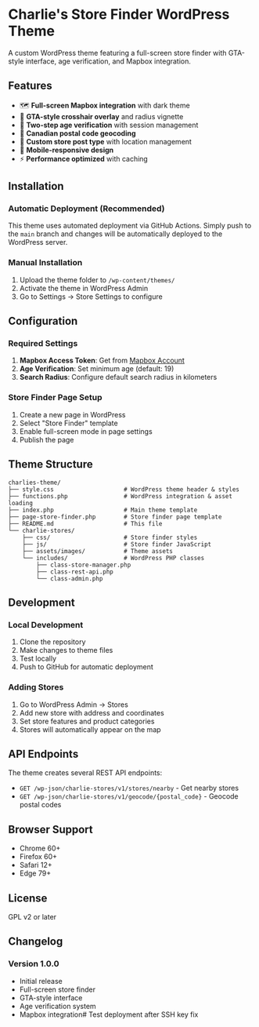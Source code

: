 # Charlie's Store Finder WordPress Theme

A custom WordPress theme featuring a full-screen store finder with GTA-style interface, age verification, and Mapbox integration.

## Features

- 🗺️ **Full-screen Mapbox integration** with dark theme
- 🎯 **GTA-style crosshair overlay** and radius vignette
- 🔞 **Two-step age verification** with session management
- 📍 **Canadian postal code geocoding**
- 🏪 **Custom store post type** with location management
- 📱 **Mobile-responsive design**
- ⚡ **Performance optimized** with caching

## Installation

### Automatic Deployment (Recommended)
This theme uses automated deployment via GitHub Actions. Simply push to the `main` branch and changes will be automatically deployed to the WordPress server.

### Manual Installation
1. Upload the theme folder to `/wp-content/themes/`
2. Activate the theme in WordPress Admin
3. Go to Settings → Store Settings to configure

## Configuration

### Required Settings
1. **Mapbox Access Token**: Get from [Mapbox Account](https://account.mapbox.com/access-tokens/)
2. **Age Verification**: Set minimum age (default: 19)
3. **Search Radius**: Configure default search radius in kilometers

### Store Finder Page Setup
1. Create a new page in WordPress
2. Select "Store Finder" template
3. Enable full-screen mode in page settings
4. Publish the page

## Theme Structure

```
charlies-theme/
├── style.css                    # WordPress theme header & styles
├── functions.php                # WordPress integration & asset loading
├── index.php                    # Main theme template
├── page-store-finder.php        # Store finder page template
├── README.md                    # This file
└── charlie-stores/
    ├── css/                     # Store finder styles
    ├── js/                      # Store finder JavaScript
    ├── assets/images/           # Theme assets
    └── includes/                # WordPress PHP classes
        ├── class-store-manager.php
        ├── class-rest-api.php
        └── class-admin.php
```

## Development

### Local Development
1. Clone the repository
2. Make changes to theme files
3. Test locally
4. Push to GitHub for automatic deployment

### Adding Stores
1. Go to WordPress Admin → Stores
2. Add new store with address and coordinates
3. Set store features and product categories
4. Stores will automatically appear on the map

## API Endpoints

The theme creates several REST API endpoints:

- `GET /wp-json/charlie-stores/v1/stores/nearby` - Get nearby stores
- `GET /wp-json/charlie-stores/v1/geocode/{postal_code}` - Geocode postal codes

## Browser Support

- Chrome 60+
- Firefox 60+
- Safari 12+
- Edge 79+

## License

GPL v2 or later

## Changelog

### Version 1.0.0
- Initial release
- Full-screen store finder
- GTA-style interface
- Age verification system
- Mapbox integration# Test deployment after SSH key fix
